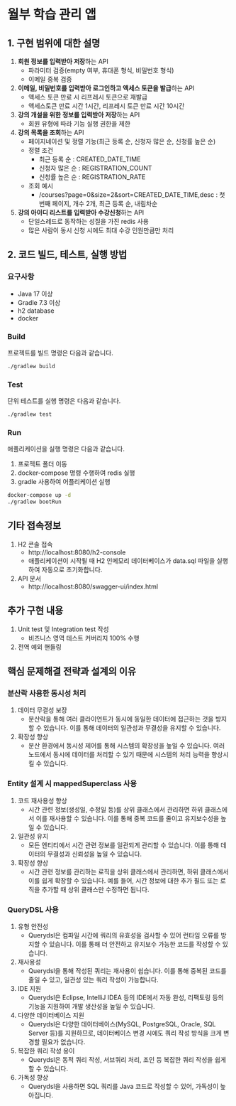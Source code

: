 # 월부 학습 관리 앱

## 1. 구현 범위에 대한 설명

1. **회원 정보를 입력받아 저장**하는 API
   - 파라미터 검증(empty 여부, 휴대폰 형식, 비밀번호 형식)
   - 이메일 중복 검증
2. **이메일, 비밀번호를 입력받아 로그인하고 액세스 토큰을 발급**하는 API
   - 액세스 토큰 만료 시 리프레시 토큰으로 재발급
   - 액세스토큰 만료 시간 1시간, 리프레시 토큰 만료 시간 10시간
3. **강의 개설을 위한 정보를 입력받아 저장**하는 API
   - 회원 유형에 따라 기능 실행 권한을 제한
4. **강의 목록을 조회**하는 API
   - 페이지네이션 및 정렬 기능(최근 등록 순, 신청자 많은 순, 신청률 높은 순)
   - 정렬 조건
     - 최근 등록 순 : CREATED_DATE_TIME
     - 신청자 많은 순 : REGISTRATION_COUNT
     - 신청률 높은 순 : REGISTRATION_RATE
   - 조회 예시
       - /courses?page=0&size=2&sort=CREATED_DATE_TIME,desc : 첫번째 페이지, 개수 2개, 최근 등록 순, 내림차순
5. **강의 아이디 리스트를 입력받아 수강신청**하는 API
   - 단일스레드로 동작하는 성질을 가진 redis 사용
   - 많은 사람이 동시 신청 시에도 최대 수강 인원만큼만 처리

## 2. 코드 빌드, 테스트, 실행 방법

### 요구사항
- Java 17 이상
- Gradle 7.3 이상
- h2 database
- docker

### Build

프로젝트를 빌드 명령은 다음과 같습니다.

```bash
./gradlew build
```

### Test

단위 테스트를 실행 명령은 다음과 같습니다.

```bash
./gradlew test
```

### Run

애플리케이션을 실행 명령은 다음과 같습니다.
1. 프로젝트 폴더 이동
2. docker-compose 명령 수행하여 redis 실행
3. gradle 사용하여 어플리케이션 실행

```bash
docker-compose up -d
./gradlew bootRun
```

## 기타 접속정보

1. H2 콘솔 접속
    - http://localhost:8080/h2-console
    - 애플리케이션이 시작될 때 H2 인메모리 데이터베이스가 data.sql 파일을 실행하여 자동으로 초기화합니다.
2. API 문서
    - http://localhost:8080/swagger-ui/index.html

## 추가 구현 내용

1. Unit test 및 Integration test 작성
    - 비즈니스 영역 테스트 커버리지 100% 수행
2. 전역 예외 핸들링

## 핵심 문제해결 전략과 설계의 이유
### 분산락 사용한 동시성 처리
1. 데이터 무결성 보장
    - 분산락을 통해 여러 클라이언트가 동시에 동일한 데이터에 접근하는 것을 방지할 수 있습니다. 이를 통해 데이터의 일관성과 무결성을 유지할 수 있습니다.
2. 확장성 향상
   - 분산 환경에서 동시성 제어를 통해 시스템의 확장성을 높일 수 있습니다.
   여러 노드에서 동시에 데이터를 처리할 수 있기 때문에 시스템의 처리 능력을 향상시킬 수 있습니다.

### Entity 설계 시 mappedSuperclass 사용
1. 코드 재사용성 향상
   - 시간 관련 정보(생성일, 수정일 등)를 상위 클래스에서 관리하면 하위 클래스에서 이를 재사용할 수 있습니다. 이를 통해 중복 코드를 줄이고 유지보수성을 높일 수 있습니다. 
2. 일관성 유지
   - 모든 엔티티에서 시간 관련 정보를 일관되게 관리할 수 있습니다. 이를 통해 데이터의 무결성과 신뢰성을 높일 수 있습니다. 
3. 확장성 향상
   - 시간 관련 정보를 관리하는 로직을 상위 클래스에서 관리하면, 하위 클래스에서 이를 쉽게 확장할 수 있습니다. 예를 들어, 시간 정보에 대한 추가 필드 또는 로직을 추가할 때 상위 클래스만 수정하면 됩니다.

### QueryDSL 사용
1. 유형 안전성
   - Querydsl은 컴파일 시간에 쿼리의 유효성을 검사할 수 있어 런타임 오류를 방지할 수 있습니다. 이를 통해 더 안전하고 유지보수 가능한 코드를 작성할 수 있습니다. 
2. 재사용성
   - Querydsl을 통해 작성된 쿼리는 재사용이 쉽습니다. 이를 통해 중복된 코드를 줄일 수 있고, 일관성 있는 쿼리 작성이 가능합니다. 
3. IDE 지원
   - Querydsl은 Eclipse, IntelliJ IDEA 등의 IDE에서 자동 완성, 리팩토링 등의 기능을 지원하여 개발 생산성을 높일 수 있습니다. 
4. 다양한 데이터베이스 지원
   - Querydsl은 다양한 데이터베이스(MySQL, PostgreSQL, Oracle, SQL Server 등)를 지원하므로, 데이터베이스 변경 시에도 쿼리 작성 방식을 크게 변경할 필요가 없습니다. 
5. 복잡한 쿼리 작성 용이
   - Querydsl은 동적 쿼리 작성, 서브쿼리 처리, 조인 등 복잡한 쿼리 작성을 쉽게 할 수 있습니다. 
6. 가독성 향상
   - Querydsl을 사용하면 SQL 쿼리를 Java 코드로 작성할 수 있어, 가독성이 높아집니다.

